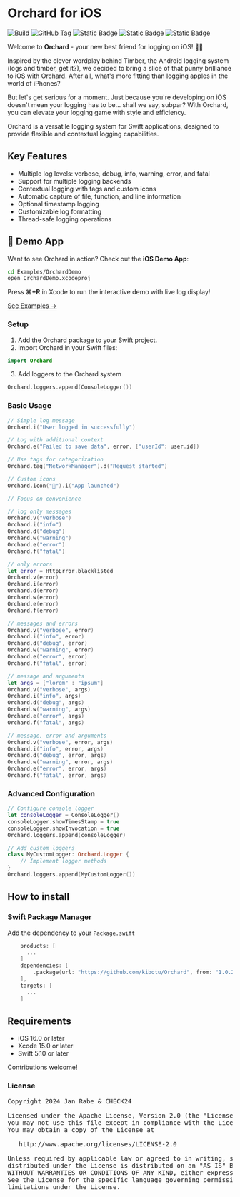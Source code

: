 # Orchard for iOS
[![Build](https://github.com/kibotu/Orchard/actions/workflows/build-swift.yml/badge.svg)](https://github.com/kibotu/Orchard/actions/workflows/build-swift.yml) [![GitHub Tag](https://img.shields.io/github/v/tag/kibotu/Orchard?include_prereleases&sort=semver)](https://github.com/kibotu/Orchard/releases) ![Static Badge](https://img.shields.io/badge/Platform%20-%20iOS%20-%20light_green)
[![Static Badge](https://img.shields.io/badge/iOS%20-%20%3E%2016.0%20-%20light_green)](https://support.apple.com/en-us/101566)
[![Static Badge](https://img.shields.io/badge/Swift%205.10%20-%20orange)](https://www.swift.org/blog/swift-5.10-released/)

Welcome to **Orchard** - your new best friend for logging on iOS! 🍏📱

Inspired by the clever wordplay behind Timber, the Android logging system (logs and timber, get it?), we decided to bring a slice of that punny brilliance to iOS with Orchard. After all, what's more fitting than logging apples in the world of iPhones?

But let's get serious for a moment. Just because you're developing on iOS doesn't mean your logging has to be... shall we say, subpar? With Orchard, you can elevate your logging game with style and efficiency.

Orchard is a versatile logging system for Swift applications, designed to provide flexible and contextual logging capabilities.

## Key Features

- Multiple log levels: verbose, debug, info, warning, error, and fatal
- Support for multiple logging backends
- Contextual logging with tags and custom icons
- Automatic capture of file, function, and line information
- Optional timestamp logging
- Customizable log formatting
- Thread-safe logging operations

## 📱 Demo App

Want to see Orchard in action? Check out the **iOS Demo App**:

```bash
cd Examples/OrchardDemo
open OrchardDemo.xcodeproj
```

Press **⌘+R** in Xcode to run the interactive demo with live log display!

[See Examples →](Examples/)

### Setup

1. Add the Orchard package to your Swift project.
2. Import Orchard in your Swift files:
```swift
import Orchard
```
3. Add loggers to the Orchard system
```swift
Orchard.loggers.append(ConsoleLogger())
```
### Basic Usage

```swift
// Simple log message
Orchard.i("User logged in successfully")

// Log with additional context
Orchard.e("Failed to save data", error, ["userId": user.id])

// Use tags for categorization
Orchard.tag("NetworkManager").d("Request started")

// Custom icons
Orchard.icon("🚀").i("App launched")

// Focus on convenience

// log only messages
Orchard.v("verbose")
Orchard.i("info")
Orchard.d("debug")
Orchard.w("warning")
Orchard.e("error")
Orchard.f("fatal")

// only errors        
let error = HttpError.blacklisted
Orchard.v(error)
Orchard.i(error)
Orchard.d(error)
Orchard.w(error)
Orchard.e(error)
Orchard.f(error)

// messages and errors
Orchard.v("verbose", error)
Orchard.i("info", error)
Orchard.d("debug", error)
Orchard.w("warning", error)
Orchard.e("error", error)
Orchard.f("fatal", error)

// message and arguments
let args = ["lorem" : "ipsum"]
Orchard.v("verbose", args)
Orchard.i("info", args)
Orchard.d("debug", args)
Orchard.w("warning", args)
Orchard.e("error", args)
Orchard.f("fatal", args)

// message, error and arguments
Orchard.v("verbose", error, args)
Orchard.i("info", error, args)
Orchard.d("debug", error, args)
Orchard.w("warning", error, args)
Orchard.e("error", error, args)
Orchard.f("fatal", error, args)
```

### Advanced Configuration

```swift
// Configure console logger
let consoleLogger = ConsoleLogger()
consoleLogger.showTimesStamp = true
consoleLogger.showInvocation = true
Orchard.loggers.append(consoleLogger)

// Add custom loggers
class MyCustomLogger: Orchard.Logger {
    // Implement logger methods
}
Orchard.loggers.append(MyCustomLogger())
```

## How to install

### Swift Package Manager

Add the dependency to your `Package.swift`

```swift
    products: [
      ...
    ]
    dependencies: [
        .package(url: "https://github.com/kibotu/Orchard", from: "1.0.2"),
    ],
    targets: [
      ...
    ]
```

## Requirements

- iOS 16.0 or later
- Xcode 15.0 or later
- Swift 5.10 or later

Contributions welcome!

### License
<pre>
Copyright 2024 Jan Rabe & CHECK24

Licensed under the Apache License, Version 2.0 (the "License");
you may not use this file except in compliance with the License.
You may obtain a copy of the License at

   http://www.apache.org/licenses/LICENSE-2.0

Unless required by applicable law or agreed to in writing, software
distributed under the License is distributed on an "AS IS" BASIS,
WITHOUT WARRANTIES OR CONDITIONS OF ANY KIND, either express or implied.
See the License for the specific language governing permissions and
limitations under the License.
</pre>
